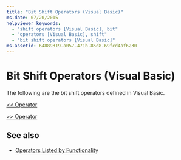 ```yaml
---
title: "Bit Shift Operators (Visual Basic)"
ms.date: 07/20/2015
helpviewer_keywords: 
  - "shift operators [Visual Basic], bit"
  - "operators [Visual Basic], shift"
  - "bit shift operators [Visual Basic]"
ms.assetid: 64889319-a057-471b-85d8-69fcd4af6230
---
```

# Bit Shift Operators (Visual Basic)
The following are the bit shift operators defined in Visual Basic.  
  
 [<\< Operator](../../../visual-basic/language-reference/operators/left-shift-operator.md)  
  
 [>> Operator](../../../visual-basic/language-reference/operators/right-shift-operator.md)  
  
## See also
- [Operators Listed by Functionality](../../../visual-basic/language-reference/operators/operators-listed-by-functionality.md)
